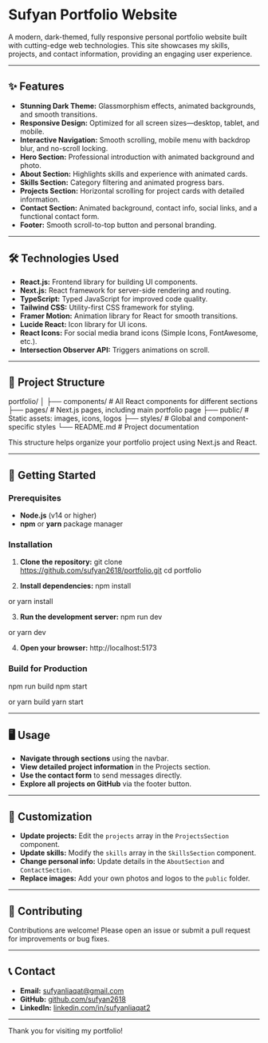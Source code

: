 # Sufyan Portfolio Website

A modern, dark-themed, fully responsive personal portfolio website built with cutting-edge web technologies. This site showcases my skills, projects, and contact information, providing an engaging user experience.

---

## ✨ Features

- **Stunning Dark Theme:** Glassmorphism effects, animated backgrounds, and smooth transitions.
- **Responsive Design:** Optimized for all screen sizes—desktop, tablet, and mobile.
- **Interactive Navigation:** Smooth scrolling, mobile menu with backdrop blur, and no-scroll locking.
- **Hero Section:** Professional introduction with animated background and photo.
- **About Section:** Highlights skills and experience with animated cards.
- **Skills Section:** Category filtering and animated progress bars.
- **Projects Section:** Horizontal scrolling for project cards with detailed information.
- **Contact Section:** Animated background, contact info, social links, and a functional contact form.
- **Footer:** Smooth scroll-to-top button and personal branding.

---

## 🛠️ Technologies Used

- **React.js:** Frontend library for building UI components.
- **Next.js:** React framework for server-side rendering and routing.
- **TypeScript:** Typed JavaScript for improved code quality.
- **Tailwind CSS:** Utility-first CSS framework for styling.
- **Framer Motion:** Animation library for React for smooth transitions.
- **Lucide React:** Icon library for UI icons.
- **React Icons:** For social media brand icons (Simple Icons, FontAwesome, etc.).
- **Intersection Observer API:** Triggers animations on scroll.

---

## 📁 Project Structure

portfolio/
│
├── components/ # All React components for different sections
├── pages/ # Next.js pages, including main portfolio page
├── public/ # Static assets: images, icons, logos
├── styles/ # Global and component-specific styles
└── README.md # Project documentation


This structure helps organize your portfolio project using Next.js and React.


---

## 🚀 Getting Started

### Prerequisites

- **Node.js** (v14 or higher)
- **npm** or **yarn** package manager

### Installation

1. **Clone the repository:**
git clone https://github.com/sufyan2618/portfolio.git
cd portfolio

2. **Install dependencies:**
npm install

or
yarn install


3. **Run the development server:**
npm run dev

or
yarn dev


4. **Open your browser:**
http://localhost:5173


### Build for Production

npm run build
npm start

or
yarn build
yarn start

---

## 🖥️ Usage

- **Navigate through sections** using the navbar.
- **View detailed project information** in the Projects section.
- **Use the contact form** to send messages directly.
- **Explore all projects on GitHub** via the footer button.

---

## 🎨 Customization

- **Update projects:** Edit the `projects` array in the `ProjectsSection` component.
- **Update skills:** Modify the `skills` array in the `SkillsSection` component.
- **Change personal info:** Update details in the `AboutSection` and `ContactSection`.
- **Replace images:** Add your own photos and logos to the `public` folder.

---

## 🤝 Contributing

Contributions are welcome! Please open an issue or submit a pull request for improvements or bug fixes.

---


## 📞 Contact

- **Email:** sufyanliaqat@gmail.com
- **GitHub:** [github.com/sufyan2618](https://github.com/sufyan2618)
- **LinkedIn:** [linkedin.com/in/sufyanliaqat2](https://www.linkedin.com/in/sufyanliaqat2)

---

Thank you for visiting my portfolio!
